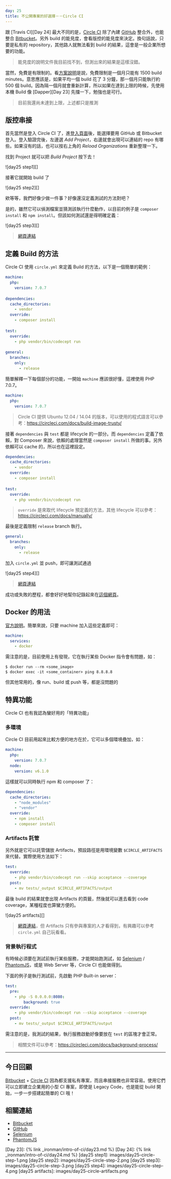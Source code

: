 ```yaml
---
day: 25
title: 不公開專案的好選擇－－Circle CI 
---
```


跟 [Travis CI][Day 24] 最大不同的是，[Circle CI][] 除了內建 [GitHub][] 整合外，也能整合 [Bitbucket][]。另外 build 的能見度，會看版控的能見度來決定。換句話說，只要是私有的 repository，其他路人就無法看到 build 的結果，這會是一般企業所想要的功能。

> 能見度的說明文件我目前找不到，但測出來的結果是這樣沒錯。

當然，免費是有限制的。看[方案說明][Circle CI Pricing]是說，免費限制是一個月只能有 1500 build minutes。意思應該是，如果平均一個 build 花了 3 分鐘，那一個月只能執行約 500 個 build。因為隔一個月就會重新計算，所以如果在達到上限的時候，先使用本機 Build 像 [Dapper][Day 23] 先擋一下，勉強也是可行。

> 目前我還尚未達到上限，上述都只是推測

## 版控串接

首先當然是登入 Circle CI 了，進[登入頁面][Circle CI Login]後，能選擇要用 GitHub 或 Bitbucket 登入。登入驗證完後，左邊選 *Add Project*，右邊就會出現可以連結的 repo 有哪些。如果沒有的話，也可以按右上角的 *Reload Organizations* 重新整理一下。

找到 Project 就可以把 *Build Project* 按下去！

![day25 step1][]

接著它就開始 build 了

![day25 step2][]

欸等等，我們好像少做一件事？好像還沒定義測試的方法對吧？

是的，雖然它可以偵測檔案並猜測該執行什麼動作，以目前的例子是 `composer install` 和 `npm install`。但該如何測試還是得明確定義：

![day25 step3][]

> [網頁連結](https://circleci.com/gh/MilesChou/book-intro-of-ci/1)

## 定義 Build 的方法

Circle CI 使用 `circle.yml` 來定義 Build 的方法，以下是一個簡單的範例：

```yaml
machine:
  php:
    version: 7.0.7

dependencies:
  cache_directories:
    - vendor
  override:
    - composer install

test:
  override:
    - php vendor/bin/codecept run

general:
  branches:
    only:
      - release
```

簡單解釋一下每個部分的功能，一開始 `machine` 應該很好懂，這裡使用 PHP 7.0.7。

```yaml
machine:
  php:
    version: 7.0.7
```

> Circle CI 提供 Ubuntu 12.04 / 14.04 的版本，可以使用的程式語言可以參考：https://circleci.com/docs/build-image-trusty/

接著 `dependencies` 與 `test` 都是 lifecycle 的一部分。而 `dependencies` 定義了依賴，對 Composer 來說，依賴的處理當然是 `composer install` 所做的事。另外依賴可以 cache 的，所以也在這裡設定。

```yaml
dependencies:
  cache_directories:
    - vendor
  override:
    - composer install
    
test:
  override:
    - php vendor/bin/codecept run
```

> `override` 是來取代 lifecycle 預定義的方法，其他 lifecycle 可以參考：https://circleci.com/docs/manually/

最後是定義限制 `release` branch 執行。

```yaml
general:
  branches:
    only:
      - release
```

加入 `circle.yml` 並 push，即可讓測試通過

![day25 step4][]

> [網頁連結](https://circleci.com/gh/MilesChou/book-intro-of-ci/2)

成功或失敗的歷程，都會好好地幫你記錄起來在[這個網頁](https://circleci.com/gh/MilesChou/book-intro-of-ci)。

## Docker 的用法

[官方說明](https://circleci.com/docs/docker/)。簡單來說，只要 machine 加入這些定義即可：

```yaml
machine:
  services:
    - docker
```

需注意的是，目前使用上有發現，它在執行某些 Docker 指令會有問題，如：

```
$ docker run --rm <some_image>
$ docker exec -it <some_container> ping 8.8.8.8
```

但其他常用的，像 run、build 或 push 等，都是沒問題的  

## 特異功能

Circle CI 也有我認為蠻好用的「特異功能」

### 多環境 

Circle CI 目前用起來比較方便的地方在於，它可以多個環境疊加，如：

```yaml
machine:
  php:
    version: 7.0.7
  node:
    version: v6.1.0
```

這樣就可以同時執行 npm 和 composer 了：

```yaml
dependencies:
  cache_directories:
    - "node_modules"
    - "vendor"
  override:
    - npm install
    - composer install
```

### Artifacts 託管

另外就是它可以託管儲放 Artifacts，預設路徑是用環境變數 `$CIRCLE_ARTIFACTS` 來代替。實際使用方法如下：

```yaml
test:
  override:
    - php vendor/bin/codecept run --skip acceptance --coverage
  post:
    - mv tests/_output $CIRCLE_ARTIFACTS/output
```

最後 build 的結果就會出現 Artifacts 的頁籤，然後就可以進去看到 code coverage，某種程度也算蠻方便的。

![day25 artifacts][]

> [網頁連結](https://circleci.com/gh/MilesChou/book-intro-of-ci/4)，但 Artifacts 只有參與專案的人才看得到，有興趣可以參考 `circle.yml` 自己玩看看。

### 背景執行程式

有時候必須要在測試前執行某些服務，才能開始跑測試，如 [Selenium][] / [PhantomJS][]，或是 Web Server 等，Circle CI 也能做得到。

下面的例子是執行測試前，先啟動 PHP Built-in server：


```yaml
test:
  pre:
    - php -S 0.0.0.0:8080:
        background: true
  override:
    - php vendor/bin/codecept run --skip acceptance --coverage
  post:
    - mv tests/_output $CIRCLE_ARTIFACTS/output
```

需注意的是，我測試的結果，執行服務啟動好像要放在 `test` 的區塊才會正常。

> 相關文件可以參考：https://circleci.com/docs/background-process/

---

## 今日回顧

[Bitbucket] + [Circle CI] 因為都支援私有專案，而且串接服務也非常容易。使用它們可以立即建立企業用的小型 CI 專案，即使是 Legacy Code，也是能從 build 開始，一步一步搭建起簡單的 CI 哦！

## 相關連結

* [Bitbucket][]
* [GitHub][]
* [Selenium][]
* [PhantomJS][]

[Bitbucket]: https://bitbucket.org/
[Circle CI]: https://circleci.com/
[Circle CI Enterprise]: https://circleci.com/enterprise/
[Circle CI Login]: https://circleci.com/vcs-authorize/
[Circle CI Pricing]: https://circleci.com/pricing/
[GitHub]: https://github.com/
[Selenium]: http://www.seleniumhq.org/
[PhantomJS]: http://phantomjs.org/

[Day 23]: {% link _ironman/intro-of-ci/day23.md %}
[Day 24]: {% link _ironman/intro-of-ci/day24.md %}
[day25 step1]: images/day25-circle-step-1.png
[day25 step2]: images/day25-circle-step-2.png
[day25 step3]: images/day25-circle-step-3.png
[day25 step4]: images/day25-circle-step-4.png
[day25 artifacts]: images/day25-circle-artifacts.png

